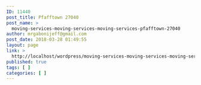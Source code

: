 ```yaml
---
ID: 11440
post_title: Pfafftown 27040
post_name: >
  moving-services-moving-services-moving-services-pfafftown-27040
author: mrgabonijeff@gmail.com
post_date: 2018-03-28 01:49:55
layout: page
link: >
  http://localhost/wordpress/moving-services-moving-services-moving-services-pfafftown-27040/
published: true
tags: [ ]
categories: [ ]
---
```

